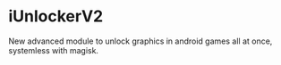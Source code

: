 # iUnlockerV2
New advanced module to unlock graphics in android games all at once, systemless with magisk.
